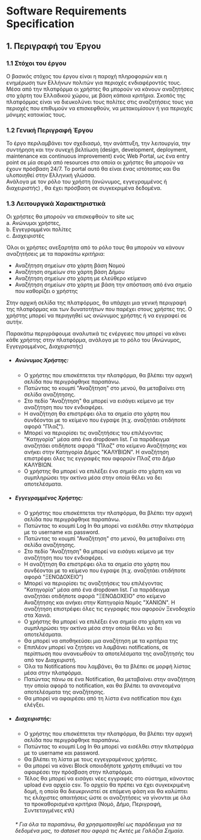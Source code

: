 # Software Requirements Specification 

## 1. Περιγραφή του Έργου 
### 1.1  Στόχοι του έργου
Ο βασικός στόχος του έργου είναι η παροχή πληροφοριών και η ενημέρωση των Ελλήνων πολιτών για περιοχές ενδιαφέροντός τους. Μέσα από την πλατφόρμα οι χρήστες θα μπορούν να κάνουν αναζητήσεις στο χάρτη του Ελλαδικού χώρου, με βάση κάποια κριτήρια. Σκοπός της πλατφόρμας είναι να διευκολύνει τους πολίτες στις αναζητήσεις τους για περιοχές που επιθυμούν να επισκεφθούν, να μετακομίσουν ή για περιοχές μόνιμης κατοικίας τους. 

### 1.2 Γενική Περιγραφή Έργου
Το έργο περιλαμβάνει τον σχεδιασμό, την ανάπτυξη, την λειτουργία, την συντήρηση και την συνεχή βελτίωση (design, development, deployment, maintenance και continuous improvement) ενός  Web Portal, ως ένα entry point σε μία σειρά από resources στα οποία οι χρήστες θα μπορούν να έχουν πρόσβαση 24/7. Το portal αυτό θα είναι ένας ιστότοπος και Θα υλοποιηθεί στην Ελληνική γλώσσα.  
Ανάλογα με τον ρόλο του χρήστη (ανώνυμος, εγγεγραμμένος ή διαχειριστής) , θα έχει πρόσβαση σε συγκεκριμένα δεδομένα.

### 1.3 Λειτουργικά Χαρακτηριστικά

Οι χρήστες θα μπορούν να επισκεφθούν τo site ως  \
a. Ανώνυμοι χρήστες, \
b. Εγγεγραμμένοι πολίτες \
c. Διαχειριστές


Όλοι οι χρήστες ανεξαρτήτα από το ρόλο τους θα μπορούν να κάνουν αναζητήσεις 
με τα παρακάτω κριτήρια:

- Αναζήτηση σημείων στο χάρτη βάση Νομού 
- Αναζήτηση σημείων στο χάρτη βάση Δήμου
- Αναζήτηση σημείων στο χάρτη με ελεύθερο κείμενο
- Αναζήτηση σημείων στο χάρτη με βάση την απόσταση από ένα σημείο που καθορίζει ο χρήστης 
  
<!-- Όλοι οι χρήστες ανεξαρτήτα από το ρόλο τους θα μπορούν να κάνουν αναζητήσεις για τις παρακάτω Κατηγορίες
- Αεροδρόμια Ελλάδας
- Ακτές με Γαλάζια Σημαία
- Ποιότητα υδάτων ακτών κολύμβησης
- Δημόσια Σημεία Πρόσβασης WiFi
- Δημόσια Κτήρια
- Υπηρεσίες Δήμου Αθηναίων
- Ενορίες του Δήμου Αθηναίων
- Σημεία ενδιαφεροντος Δήμου Θεσσαλονίκης
- Σημεία Ενδιαφέροντος Χανίων -->


Στην αρχική σελίδα της πλατφόρμας, θα υπάρχει μια γενική περιγραφή της πλατφόρμας και των δυνατοτήτων που παρέχει στους χρήστες της.
Ο χρήστης μπορεί να περιηγηθεί ως ανώνυμος χρήστης ή να εγγραφεί σε αυτήν. 

Παρακάτω περιγράφουμε αναλυτικά τις ενέργειες που μπορεί να κάνει κάθε χρήστης στην πλατφόρμα, ανάλογα με το ρόλο του (Ανώνυμος, Εγγεγραμμένος, Διαχειριστής)

- ##### Ανώνυμος Χρήστης:
    - Ο χρήστης που επισκέπτεται την πλατφόρμα, θα βλέπει την αρχική σελίδα που περιγράφθηκε παραπάνω. 
    - Πατώντας το κουμπί "Αναζήτηση" στο μενού, θα μεταβαίνει στη σελίδα αναζήτησης. 
    - Στο πεδίο "Αναζήτηση" θα μπορεί να εισάγει κείμενο με την αναζήτηση που τον ενδιαφέρει.
    - Η αναζήτηση θα επιστρέφει όλα τα σημεία στο χάρτη που συνδέονται με το κείμενο που έγραψε (π.χ. αναζητάει οτιδήποτε αφορά "Πλαζ").
    - Μπορεί να περιορίσει τις αναζητήσεις του επιλέγοντας "Κατηγορία" μέσα από ένα dropdown list. Για παράδειγμα αναζητάει οτιδήποτε αφορά "Πλαζ" στο κείμενο Αναζήτησης και ανήκει στην Κατηγορία Δήμος "ΚΑΛΥΒΙΩΝ". Η αναζήτηση επιστρέφει όλες τις εγγραφές που αφορούν Πλαζ στο Δήμο ΚΑΛΥΒΙΩΝ.
    - Ο χρήστης θα μπορεί να επιλέξει ένα σημείο στο χάρτη και να συμπληρώσει την ακτίνα μέσα στην οποία θέλει να δει αποτελέσματα.
    
- ##### Εγγεγραμμένος Χρήστης:
    - Ο χρήστης που επισκέπτεται την πλατφόρμα, θα βλέπει την αρχική σελίδα που περιγράφθηκε παραπάνω. 
    - Πατώντας το κουμπί Log In θα μπορεί να εισέλθει στην πλατφόρμα με το username και password.
    - Πατώντας το κουμπί "Αναζήτηση" στο μενού, θα μεταβαίνει στη σελίδα αναζήτησης. 
    - Στο πεδίο "Αναζήτηση" θα μπορεί να εισάγει κείμενο με την αναζήτηση που τον ενδιαφέρει.
    - Η αναζήτηση θα επιστρέφει όλα τα σημεία στο χάρτη που  συνδέονται με το κείμενο που έγραψε (π.χ. αναζητάει οτιδήποτε αφορά "ΞΕΝΟΔΟΧΕΙΟ")
    - Μπορεί να περιορίσει τις αναζητήσεις του επιλέγοντας "Κατηγορία" μέσα από ένα dropdown list. Για παράδειγμα αναζητάει οτιδήποτε αφορά "ΞΕΝΟΔΟΧΕΙΟ" στο κείμενο Αναζήτησης και ανήκει στην Κατηγορία Νομός "ΧΑΝΙΩΝ". Η αναζήτηση επιστρέφει όλες τις εγγραφές που αφορούν Ξενοδοχείο στα Χανιά.
    -  Ο χρήστης θα μπορεί να επιλέξει ένα σημείο στο χάρτη και να συμπληρώσει την ακτίνα μέσα στην οποία θέλει να δει αποτελέσματα. 
    - Θα μπορεί να αποθηκεύσει μια αναζήτηση με τα κριτήρια της
    - Επιπλέον μπορεί να ζητήσει να λαμβάνει notifications, σε περίπτωση που ανανεωθούν τα αποτελέσματα της αναζήτησής του από τον Διαχειριστή. 
    - Όλα τα Notifications που λαμβάνει, θα τα βλέπει σε μορφή λίστας μέσα στην πλατφόρμα. 
    - Πατώντας πάνω σε ένα Notification, θα μεταβαίνει στην αναζήτηση την οποία αφορά το notification, και θα βλέπει τα ανανεομένα αποτελέσματα της αναζήτησης.
    - Θα μπορεί να αφαιρέσει από τη λίστα ένα notification που έχει ελέγξει.

- ##### Διαχειριστής:
    - Ο χρήστης που επισκέπτεται την πλατφόρμα, θα βλέπει την αρχική σελίδα που περιγράφθηκε παραπάνω. 
    - Πατώντας το κουμπί Log In θα μπορεί να εισέλθει στην πλατφόρμα με το username και password.
    - Θα βλέπει τη λίστα με τους εγγεγραμένους χρήστες.
    - Θα μπορεί να κάνει Block οποιοδήποτε χρήστη επιθυμεί να του αφαιρέσει την πρόσβαση στην πλατφόρμα.
    - Τέλος θα μπορεί να εισάγει νέες εγγραφές στο σύστημα, κάνοντας upload ένα αρχείο csv. Το αρχείο θα πρέπει να έχει συγκεκριμένη δομή, η οποία θα διευκρινιστεί σε επόμενη φάση και θα καλύπτει τις ελάχιστες απαιτήσεις ώστε οι αναζητήσεις να γίνονται με όλα τα προκαθορισμένα κριτήρια (Νομό, Δήμο, Περιγραφή, Συντεταγμένες κτλ)

  
  
  ###### * Για όλα τα παραπάνω, θα χρησιμοποιηθεί ως παράδειγμα για τα δεδομένα μας, το dataset που αφορά τις Ακτές με Γαλάζια Σημαία.




<!-- 
### 1.4 Τεχνικά Χαρακτηριστικά
Το Web Portal, η βάση δεδομένων και όλα τα services θα φιλοξενούνται στο ....
<!-- ## 2. Πως – Εργαλεία και Μεθοδολογία
### 2.1 Εργαλεία Υλοποίησης -->
<!-- Για τα BackEnd API’s θα χρησιμοποιηθεί.... 
Θα χρησιμοποιηθούν patterns Dependency injection, domain driven design και strong coding conventions και standards.
Το Client Facing κομμάτι θα υλοποιηθεί με ...
Παρακάτω είναι ο κατάλογος προτεινόμενων υπηρεσιών: 
- Azure Linux Docker 
- App Service plan 
- SQL Azure
- Mongo DB



<!-- ### 2.2 Μεθοδολογία Υλοποίησης
Για την επιτυχή παράδοση του έργου, θα χρησιμοποιηθεί η μεθοδολογία Agile Project Management για τον σχεδιασμό και την καθοδήγηση όλων των απαιτούμενων διαδικασιών του έργου. Η προτεινόμενη διαχείριση έργου εφαρμόζεται σε όλες τις εργασίες του έργου, όπως αναφέρθηκε στις προηγούμενες ενότητες της πρότασης.
Ως επαναληπτική διαδικασία, η μεθοδολογία Agile PM θα στοχεύει στη συνεχή παρακολούθηση του έργου και θα εξασφαλίσει τη βέλτιστη και την υψηλή ποιότητα των παραδοτέων του έργου.
        

Το έργο θα οργανωθεί σε μικρά εσωτερικά τμήματα που ονομάζονται Sprints. Κάθε ένα από τα Sprints θα επανεξετάζεται και θα αξιολογείται από την ομάδα. Το αποτέλεσμα της αξιολόγησης ενός Sprint θα καθορίζει καθένα από τα επόμενα βήματα του έργου.
Το έργο θα περιλαμβάνει τις παρακάτω διαδικασίες:
1.  Διαδικασία έναρξης: απαιτείται για τον ορισμό ενός νέου έργου ή ακόμα και μιας νέας φάσης ενός υφιστάμενου έργου. Απαιτείται εξουσιοδότηση για την έναρξη του έργου ή της φάσης του έργου. Η Έναρξη Έργου θα περιλαμβάνει όλα τα παρακάτω βήματα πριν ξεκινήσει η ανάπτυξη κώδικα. Αυτά τα βήματα είναι:
α) Find/Write Project Brief: ως προϋπόθεση για το Agile Project Initiation. Στο πλαίσιο αυτό θα γραφτούν User Stories. Πρόκειται συνήθως για σύντομες περιγραφές της επιδιωκόμενης συμπεριφοράς λογισμικού από τη οπτική της συμπεριφοράς του χρήστη.
β) Form Team: Η ομάδα του έργου θα αποτελείται από άτομα με τις απαιτούμενες δεξιότητες για την παράδοση του προϊόντος
γ) Initial Plan: περιλαμβάνει τα χαρακτηριστικά του έργου που θα ιεραρχηθούν και θα κατηγοριοποιηθούν ώστε να παραδοθούν πρώτα τα κρίσιμα χαρακτηριστικά.
δ) Initial Requirements: αναφέρεται στις αρχικές απαιτήσεις του έργου που απαιτούνται για να προχωρήσουμε στην επόμενη διαδικασία. Συνήθως αυτό το βήμα περιλαμβάνει μόνο απαιτήσεις υψηλού επιπέδου που περιλαμβάνονται στο Release Plan
ε) Initial Infrastructure: αναφέρεται στην αρχική υποδομή του έργου όπως Environments, Version control και builds
1. Απαιτείται διαδικασία σχεδιασμού για τον καθορισμό του αντικειμένου του έργου. Η διαδικασία σχεδιασμού θα καθορίσει τους στόχους και τις ενέργειες που απαιτούνται για την επίτευξη των στόχων του έργου ώστε να ολοκληρωθεί με επιτυχία.
2. Η Διαδικασία Εκτέλεσης είναι απαραίτητη για την ολοκλήρωση των εργασιών που ορίζονται στην υλοποίηση του σχεδίου. Η διαδικασία εκτέλεσης απαιτείται προκειμένου να ικανοποιηθούν οι προδιαγραφές της διαδικασίας.
3. Απαιτείται η διαδικασία παρακολούθησης και ελέγχου για την παρακολούθηση, την αναθεώρηση και την ενημέρωση της προόδου και απόδοσης του έργου. Η διαδικασία παρακολούθησης και ελέγχου είναι απαραίτητη για τον εντοπισμό τυχόν αλλαγών και ενεργοποιούν τον προγραμματισμό και την αντιστοιχία αυτών των αλλαγών.
4. Διαδικασία κλεισίματος: οριστικοποίηση όλων των δραστηριοτήτων σε όλες τις Διαδικασίες και ολοκλήρωση του έργου ή της Φάσης 1 αυτού.



### 2.3 Παραδοτέα έργου
1. Όλα τα απαραίτητα αρχεία κώδικα, Visual Studio solutions, Projects και Scripts  για τη δημιουργία και την εκτέλεση του APIs ( App API )
2. Όλα τα απαραίτητα αρχεία κώδικα, assets και scripts για τη δημιουργία και εκτέλεση των εφαρμογών Frontend (Client Facing)
3. Εξαγωγή βάσης δεδομένων SQL και scripts για την εισαγωγή ή τη δημιουργία της βάσης δεδομένων
4. Dedicated Azure Subscription με όλα τα Services και Resources. Τα Azure Resources θα οργανωθούν σε Development, UAT και Production Resource groups 
5. Dedicated Azure DevOps and Azure Git Repo ( free-tier ) --> 
<!-- ### Ομάδα έργου

| Μέλος Ομάδας  | Ρόλος |
| ------------- | ------------- |
| Name  | Technical Manager  |
| Name  | Solution Architect  |
| Name  | Project Manager  |
| Name  | Backend Developer  |
| Name  |Frontend Developer  |
| Name  | Designer  |
| Name  | Project Coordinator  | -->

	
